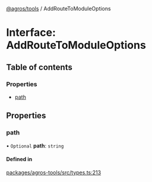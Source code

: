 [@agros/tools](../index.md) / AddRouteToModuleOptions

# Interface: AddRouteToModuleOptions

## Table of contents

### Properties

- [path](AddRouteToModuleOptions.md#path)

## Properties

### <a id="path" name="path"></a> path

• `Optional` **path**: `string`

#### Defined in

[packages/agros-tools/src/types.ts:213](https://github.com/agrosjs/agros/blob/ebe8614/packages/agros-tools/src/types.ts#L213)
